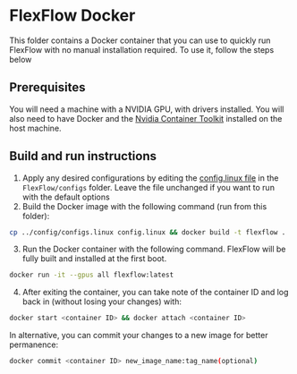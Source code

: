 # FlexFlow Docker

This folder contains a Docker container that you can use to quickly run FlexFlow with no manual installation required. To use it, follow the steps below

## Prerequisites
You will need a machine with a NVIDIA GPU, with drivers installed. You will also need to have Docker and the [Nvidia Container Toolkit](https://docs.nvidia.com/datacenter/cloud-native/container-toolkit/install-guide.html#getting-started) installed on the host machine.

## Build and run instructions
1. Apply any desired configurations by editing the [config.linux file](../config/config.linux) in the `FlexFlow/configs` folder. Leave the file unchanged if you want to run with the default options
2. Build the Docker image with the following command (run from this folder):
```bash
cp ../config/configs.linux config.linux && docker build -t flexflow .
```
3. Run the Docker container with the following command. FlexFlow will be fully built and installed at the first boot.
```bash
docker run -it --gpus all flexflow:latest
```
4. After exiting the container, you can take note of the container ID and log back in (without losing your changes) with:
```bash
docker start <container ID> && docker attach <container ID>
```
In alternative, you can commit your changes to a new image for better permanence:
```bash
docker commit <container ID> new_image_name:tag_name(optional)
```